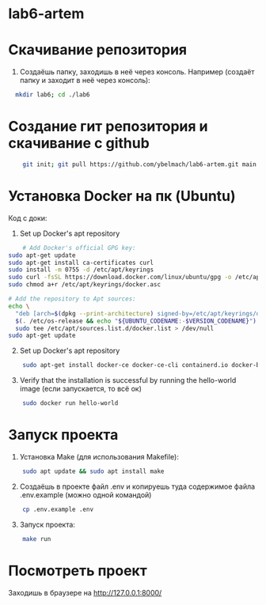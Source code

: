 # lab6-artem

# Скачивание репозитория

1. Создаёшь папку, заходишь в неё через консоль. Например (создаёт папку и заходит в неё через консоль):
```bash
  mkdir lab6; cd ./lab6
```
# Создание гит репозитория и скачивание с github

```bash
    git init; git pull https://github.com/ybelmach/lab6-artem.git main
```

# Установка Docker на пк (Ubuntu)

Код с доки:
1. Set up Docker's apt repository
```bash
    # Add Docker's official GPG key:
sudo apt-get update
sudo apt-get install ca-certificates curl
sudo install -m 0755 -d /etc/apt/keyrings
sudo curl -fsSL https://download.docker.com/linux/ubuntu/gpg -o /etc/apt/keyrings/docker.asc
sudo chmod a+r /etc/apt/keyrings/docker.asc

# Add the repository to Apt sources:
echo \
  "deb [arch=$(dpkg --print-architecture) signed-by=/etc/apt/keyrings/docker.asc] https://download.docker.com/linux/ubuntu \
  $(. /etc/os-release && echo "${UBUNTU_CODENAME:-$VERSION_CODENAME}") stable" | \
  sudo tee /etc/apt/sources.list.d/docker.list > /dev/null
sudo apt-get update
```

2. Set up Docker's apt repository

```bash
    sudo apt-get install docker-ce docker-ce-cli containerd.io docker-buildx-plugin docker-compose-plugin
```

3. Verify that the installation is successful by running the hello-world image (если запускается, то всё ок)

```bash
    sudo docker run hello-world
```

# Запуск проекта

1. Установка Make (для использования Makefile):

```bash
    sudo apt update && sudo apt install make
```

2. Создаёшь в проекте файл .env и копируешь туда содержимое файла .env.example (можно одной командой)

```bash
    cp .env.example .env
```

3. Запуск проекта:

```bash
    make run
```

# Посмотреть проект

Заходишь в браузере на http://127.0.0.1:8000/
